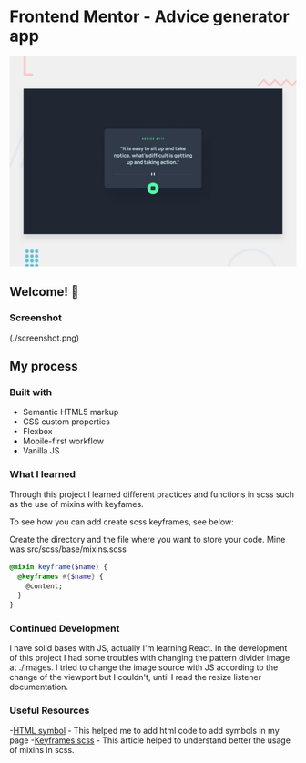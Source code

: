 # Frontend Mentor - Advice generator app

![Design preview for the Advice generator app coding challenge](./design/desktop-preview.jpg)

## Welcome! 👋

### Screenshot

(./screenshot.png)

## My process

### Built with

- Semantic HTML5 markup
- CSS custom properties
- Flexbox
- Mobile-first workflow
- Vanilla JS

### What I learned

Through this project I learned different practices and functions in scss such as the use of mixins with keyfames.

To see how you can add create scss keyframes, see below:

Create the directory and the file where you want to store your code.
Mine was src/scss/base/mixins.scss

```scss
@mixin keyframe($name) {
  @keyframes #{$name} {
    @content;
  }
}
```

### Continued Development

I have solid bases with JS, actually I'm learning React. In the development of this project I had some troubles with changing the pattern divider image at ./images. I tried to change the image source with JS according to the change of the viewport but I couldn't, until I read the resize listener documentation.

### Useful Resources

-[HTML symbol](https://www.toptal.com/designers/htmlarrows) - This helped me to add html code to add symbols in my page -[Keyframes scss](https://dev.to/inverseswirl/how-to-add-keyframes-animation-code-in-scss-46k8) - This article helped to understand better the usage of mixins in scss.
